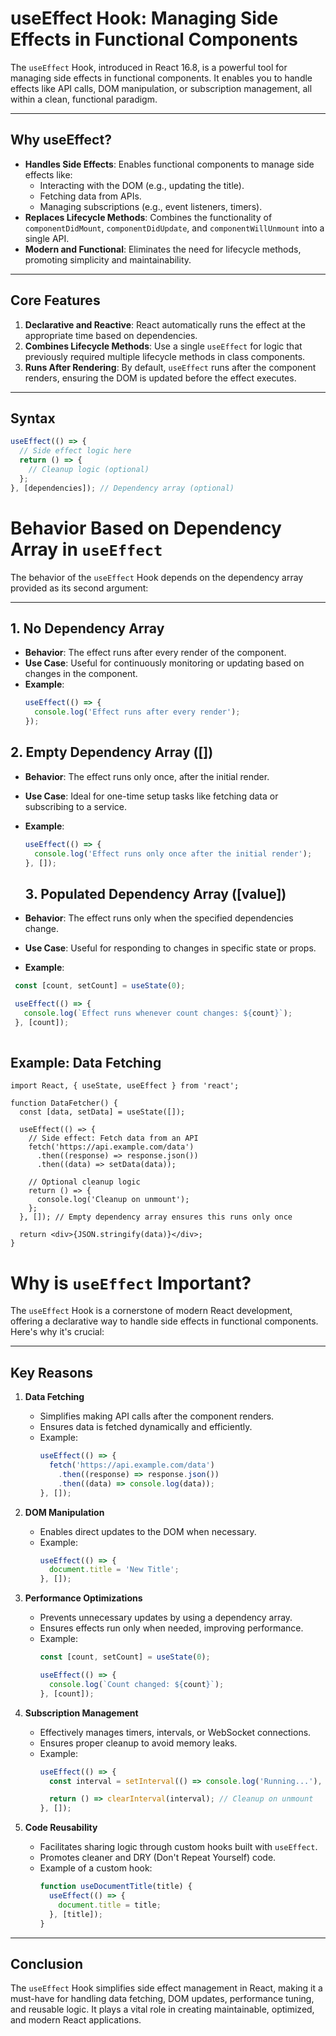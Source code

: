 # useEffect Hook: Managing Side Effects in Functional Components

The `useEffect` Hook, introduced in React 16.8, is a powerful tool for managing side effects in functional components. It enables you to handle effects like API calls, DOM manipulation, or subscription management, all within a clean, functional paradigm.

---

## Why useEffect?

- **Handles Side Effects**: Enables functional components to manage side effects like:
  - Interacting with the DOM (e.g., updating the title).
  - Fetching data from APIs.
  - Managing subscriptions (e.g., event listeners, timers).
- **Replaces Lifecycle Methods**: Combines the functionality of `componentDidMount`, `componentDidUpdate`, and `componentWillUnmount` into a single API.
- **Modern and Functional**: Eliminates the need for lifecycle methods, promoting simplicity and maintainability.

---

## Core Features

1. **Declarative and Reactive**: React automatically runs the effect at the appropriate time based on dependencies.
2. **Combines Lifecycle Methods**: Use a single `useEffect` for logic that previously required multiple lifecycle methods in class components.
3. **Runs After Rendering**: By default, `useEffect` runs after the component renders, ensuring the DOM is updated before the effect executes.

---

## Syntax

```javascript
useEffect(() => {
  // Side effect logic here
  return () => {
    // Cleanup logic (optional)
  };
}, [dependencies]); // Dependency array (optional)
```
# Behavior Based on Dependency Array in `useEffect`

The behavior of the `useEffect` Hook depends on the dependency array provided as its second argument:

---

## 1. No Dependency Array

- **Behavior**: The effect runs after every render of the component.  
- **Use Case**: Useful for continuously monitoring or updating based on changes in the component.  
- **Example**:
  ```javascript
  useEffect(() => {
    console.log('Effect runs after every render');
  });
  ```
## 2. Empty Dependency Array ([])

- **Behavior**: The effect runs only once, after the initial render.  
- **Use Case**: Ideal for one-time setup tasks like fetching data or subscribing to a service. 
- **Example**:
  ```javascript
  useEffect(() => {
    console.log('Effect runs only once after the initial render');
  }, []);

  ```
  ## 3. Populated Dependency Array ([value])

- **Behavior**: The effect runs only when the specified dependencies change. 
- **Use Case**: Useful for responding to changes in specific state or props.  
- **Example**:
 ```javascript
  const [count, setCount] = useState(0);

  useEffect(() => {
    console.log(`Effect runs whenever count changes: ${count}`);
  }, [count]);
  
```
## Example: Data Fetching
```
import React, { useState, useEffect } from 'react';

function DataFetcher() {
  const [data, setData] = useState([]);

  useEffect(() => {
    // Side effect: Fetch data from an API
    fetch('https://api.example.com/data')
      .then((response) => response.json())
      .then((data) => setData(data));

    // Optional cleanup logic
    return () => {
      console.log('Cleanup on unmount');
    };
  }, []); // Empty dependency array ensures this runs only once

  return <div>{JSON.stringify(data)}</div>;
}

```
# Why is `useEffect` Important?

The `useEffect` Hook is a cornerstone of modern React development, offering a declarative way to handle side effects in functional components. Here's why it's crucial:

---

## Key Reasons

1. **Data Fetching**  
   - Simplifies making API calls after the component renders.
   - Ensures data is fetched dynamically and efficiently.  
   - Example:  
     ```javascript
     useEffect(() => {
       fetch('https://api.example.com/data')
         .then((response) => response.json())
         .then((data) => console.log(data));
     }, []);
     ```

2. **DOM Manipulation**  
   - Enables direct updates to the DOM when necessary.  
   - Example:  
     ```javascript
     useEffect(() => {
       document.title = 'New Title';
     }, []);
     ```

3. **Performance Optimizations**  
   - Prevents unnecessary updates by using a dependency array.  
   - Ensures effects run only when needed, improving performance.  
   - Example:  
     ```javascript
     const [count, setCount] = useState(0);

     useEffect(() => {
       console.log(`Count changed: ${count}`);
     }, [count]);
     ```

4. **Subscription Management**  
   - Effectively manages timers, intervals, or WebSocket connections.  
   - Ensures proper cleanup to avoid memory leaks.  
   - Example:  
     ```javascript
     useEffect(() => {
       const interval = setInterval(() => console.log('Running...'), 1000);

       return () => clearInterval(interval); // Cleanup on unmount
     }, []);
     ```

5. **Code Reusability**  
   - Facilitates sharing logic through custom hooks built with `useEffect`.  
   - Promotes cleaner and DRY (Don't Repeat Yourself) code.  
   - Example of a custom hook:  
     ```javascript
     function useDocumentTitle(title) {
       useEffect(() => {
         document.title = title;
       }, [title]);
     }
     ```

---

## Conclusion

The `useEffect` Hook simplifies side effect management in React, making it a must-have for handling data fetching, DOM updates, performance tuning, and reusable logic. It plays a vital role in creating maintainable, optimized, and modern React applications.
